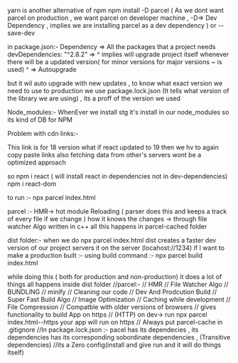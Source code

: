 yarn is another alternative of npm
npm install -D parcel ( As we dont want parcel on production , we want parcel on developer machine , -D=> Dev Dependency , implies we are installing parcel as a dev dependency )
or --save-dev

in package.json:-
Dependency => All the packages that a project needs
devDependencies: "^2.8.2"  => ^ implies will upgrade project itself  whenever there will be a updated version( for minor versions for major versions ~ is used)
^ =>  Autoupgrade

but it wil auto upgrade with new updates , to know what exact version we need to use to production we use package.lock.json
(It tells what version of the library we are using) , its a proff of the version we used 

Node_modules:-
WhenEver we install stg it's install in our node_modules so its kind of DB for NPM


Problem with cdn links:-
<script crossorigin src="https://unpkg.com/react@18/umd/react.development.js"></script>
This link is for 18 version what if react updated to 19 then we hv to again copy paste links
also fetching data from other's servers wont be a optimized approach

so npm i react ( will install react in dependencies not in dev-dependencies)
npm i react-dom

to run :- npx parcel index.html

parcel :-
HMR-> hot module Reloading ( parser does this and keeps a track of every file if we change )
how it knows the changes -> through file watcher Algo written in c++ all this happens in parcel-cached folder

dist folder:- when we do npx parcel index.html dist creates a faster dev version of our project servers it on the server (locahost://1234)
if I want to make a production built :- using build command :- npx parcel build index.html 

while doing this ( both for production and non-production)  it does a lot of things all happens inside dist folder 
//parcel:-
//  HMR
// File Watcher Algo
// BUNDLING
// minify
// Cleaning our code
// Dev And Prodcution Build
// Super Fast Build Algo
// Image Optimization
// Caching while development 
// File Compression
// Compatble with older versions of  browsers
// gives functionality to build App on https 
// (HTTP) on dev-> run npx parcel index.html--https your app will run on https
// Always put parcel-cache in .gitignore 
//In package.lock.json :- pacel has its dependecies , its dependencies has its corresponding sobordinate dependencies , (Transitive dependencies)
//its a Zero config(install and give run and it will do things itself)










